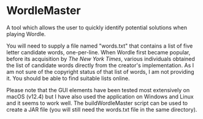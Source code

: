 # WordleMaster
A tool which allows the user to quickly identify potential solutions when playing Wordle.

You will need to supply a file named "words.txt" that contains a list of five letter candidate words, one-per-line.  When Wordle first became popular, before its acquisition by <I>The New York Times</I>, various individuals obtained the list of candidate words directly from the creator's implementation. As I am not sure of the copyright status of that list of words, I am not providing it. You should be able to find suitable lists online.

Please note that the GUI elements have been tested most extensively on macOS (v12.4) but I have also used the application on Windows and Linux and it seems to work well. The buildWordleMaster script can be used to create a JAR file (you will still need the words.txt file in the same directory).
